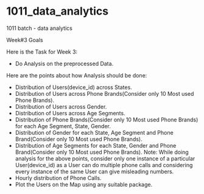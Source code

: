 # 1011_data_analytics
1011 batch - data analytics


Week#3 Goals

Here is the Task for Week 3:
- Do Analysis on the preprocessed Data.

Here are the points about how Analysis should be done:
- Distribution of Users(device_id) across States.
- Distribution of Users across Phone Brands(Consider only 10 Most used Phone Brands).
- Distribution of Users across Gender.
- Distribution of Users across Age Segments.
- Distribution of Phone Brands(Consider only 10 Most used Phone Brands) for each Age Segment, State, Gender.
- Distribution of Gender for each State, Age Segment and Phone Brand(Consider only 10 Most used Phone Brands).
- Distribution of Age Segments for each State, Gender and Phone Brand(Consider only 10 Most used Phone Brands).
  Note: While doing analysis for the above points, consider only one instance of a particular User(device_id) as a User can do multiple phone calls and considering every instance  of the same User can give misleading numbers.
- Hourly distribution of Phone Calls.
- Plot the Users on the Map using any suitable package.

